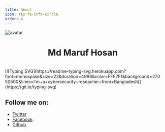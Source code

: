 ```yaml
---
title: About
icon: fas fa-info-circle
order: 4
---
```

![avatar](https://imgur.com/undefined&h=300&w=300&fit=cover&mask=circle&maxage=7d
)
<h1 align="center">Md Maruf Hosan</h1><br>
[![Typing SVG](https://readme-typing-svg.herokuapp.com?font=monospase&size=22&duration=4998&color=FFF7F1&background=27050500&lines=I'm+a+cybersecurity+reseacher+from+Bangladesh)](https://git.io/typing-svg)


## Follow me on: 
- [Twitter](https://twitter.com/hack1lab)
- [Facebook](https://facebook.com/hack1lab).
- [Github](https://github.com/bing0o).
